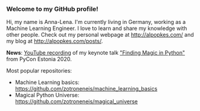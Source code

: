 ### Welcome to my GitHub profile!

Hi, my name is Anna-Lena. I'm currently living in Germany, working as a Machine Learning Engineer. I love to learn and share my knowledge with other people.
Check out my personal webpage at http://alpopkes.com/ and my blog at http://alpopkes.com/posts/.


**News**: [YouTube recording](https://www.youtube.com/watch?v=Kf92pycivt4) of my keynote talk ["Finding Magic in Python"](https://www.youtube.com/watch?v=Kf92pycivt4) from PyCon Estonia 2020.    
     
Most popular repositories:
- Machine Learning basics: https://github.com/zotroneneis/machine_learning_basics
- Magical Python Universe: https://github.com/zotroneneis/magical_universe

<!--
**zotroneneis/zotroneneis** is a ✨ _special_ ✨ repository because its `README.md` (this file) appears on your GitHub profile.

Here are some ideas to get you started:

- 🔭 I’m currently working on ...
- 🌱 I’m currently learning ...
- 👯 I’m looking to collaborate on ...
- 🤔 I’m looking for help with ...
- 💬 Ask me about ...
- 📫 How to reach me: ...
- 😄 Pronouns: ...
- ⚡ Fun fact: ...
-->
